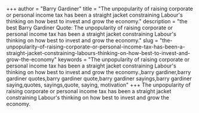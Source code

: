 +++
author = "Barry Gardiner"
title = "The unpopularity of raising corporate or personal income tax has been a straight jacket constraining Labour's thinking on how best to invest and grow the economy."
description = "the best Barry Gardiner Quote: The unpopularity of raising corporate or personal income tax has been a straight jacket constraining Labour's thinking on how best to invest and grow the economy."
slug = "the-unpopularity-of-raising-corporate-or-personal-income-tax-has-been-a-straight-jacket-constraining-labours-thinking-on-how-best-to-invest-and-grow-the-economy"
keywords = "The unpopularity of raising corporate or personal income tax has been a straight jacket constraining Labour's thinking on how best to invest and grow the economy.,barry gardiner,barry gardiner quotes,barry gardiner quote,barry gardiner sayings,barry gardiner saying,quotes, sayings,quote, saying, motivation"
+++
The unpopularity of raising corporate or personal income tax has been a straight jacket constraining Labour's thinking on how best to invest and grow the economy.
